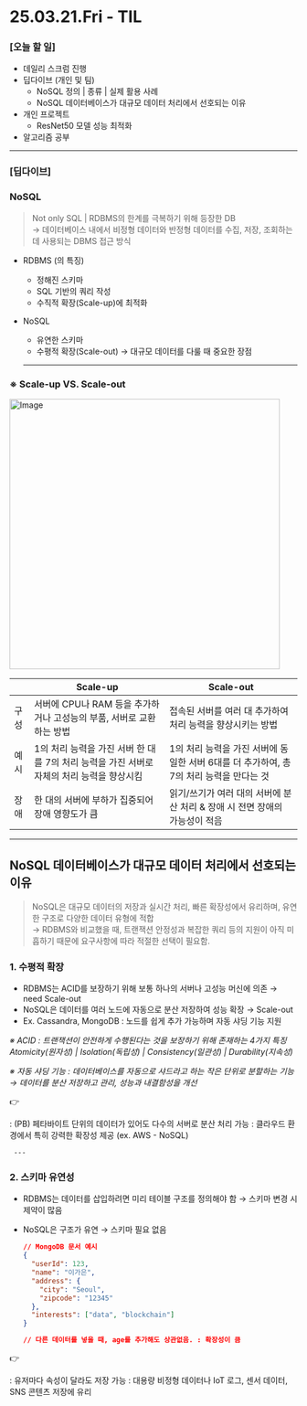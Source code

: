 # 25.03.21.Fri - TIL

### [오늘 할 일]

- 데일리 스크럼 진행
- 딥다이브 (개인 및 팀)
     - NoSQL 정의 | 종류 | 실제 활용 사례
     - NoSQL 데이터베이스가 대규모 데이터 처리에서 선호되는 이유
- 개인 프로젝트
     - ResNet50 모델 성능 최적화
- 알고리즘 공부

---

### [딥다이브]

### NoSQL

> Not only SQL | RDBMS의 한계를 극복하기 위해 등장한 DB  
→ 데이터베이스 내에서 비정형 데이터와 반정형 데이터를 수집, 저장, 조회하는 데 사용되는 DBMS 접근 방식
> 
- RDBMS (의 특징)
    - 정해진 스키마
    - SQL 기반의 쿼리 작성
    - 수직적 확장(Scale-up)에 최적화
- NoSQL
    - 유연한 스키마
    - 수평적 확장(Scale-out) → 대규모 데이터를 다룰 때 중요한 장점

     ---

### ※ Scale-up VS. Scale-out

<img width="473" alt="Image" src="https://github.com/user-attachments/assets/c58e4f1e-dd94-4937-8170-958f10a6b6c8" />

|  | Scale-up | Scale-out |
| --- | --- | --- |
| 구성 | 서버에 CPU나 RAM 등을 추가하거나 고성능의 부품, 서버로 교환하는 방법  | 접속된 서버를 여러 대 추가하여 처리 능력을 향상시키는 방법   |
| 예시 | 1의 처리 능력을 가진 서버 한 대를 7의 처리 능력을 가진 서버로 자체의 처리 능력을 향상시킴  | 1의 처리 능력을 가진 서버에 동일한 서버 6대를 더 추가하여, 총 7의 처리 능력을 만다는 것  |
| 장애 | 한 대의 서버에 부하가 집중되어 장애 영향도가 큼  | 읽기/쓰기가 여러 대의 서버에 분산 처리 & 장애 시 전면 장애의 가능성이 적음  |

---

## NoSQL 데이터베이스가 대규모 데이터 처리에서 선호되는 이유

> NoSQL은 대규모 데이터의 저장과 실시간 처리, 빠른 확장성에서 유리하며, 유연한 구조로 다양한 데이터 유형에 적합  
→ RDBMS와 비교했을 때, 트랜잭션 안정성과 복잡한 쿼리 등의 지원이 아직 미흡하기 때문에 요구사항에 따라 적절한 선택이 필요함.
> 

### 1. 수평적 확장

- RDBMS는 ACID를 보장하기 위해 보통 하나의 서버나 고성능 머신에 의존 → need Scale-out
- NoSQL은 데이터를 여러 노드에 자동으로 분산 저장하여 성능 확장 → Scale-out
- Ex. Cassandra, MongoDB : 노드를 쉽게 추가 가능하며 자동 샤딩 기능 지원

*※ ACID
   : 트랜잭션이 안전하게 수행된다는 것을 보장하기 위해 존재하는 4가지 특징
  Atomicity(원자성) | Isolation(독립성) | Consistency(일관성) | Durability(지속성)*

*※ 자동 샤딩 기능
    : 데이터베이스를 자동으로 샤드라고 하는 작은 단위로 분할하는 기능 
    → 데이터를 분산 저장하고 관리, 성능과 내결함성을 개선* 

<aside>
👉

: (PB) 페타바이트 단위의 데이터가 있어도 다수의 서버로 분산 처리 가능
: 클라우드 환경에서 특히 강력한 확장성 제공 (ex. AWS - NoSQL)

</aside>

     ---

### 2. 스키마 유연성

- RDBMS는 데이터를 삽입하려면 미리 테이블 구조를 정의해야 함 
→ 스키마 변경 시 제약이 많음
- NoSQL은 구조가 유연 → 스키마 필요 없음
    
    ```json
    // MongoDB 문서 예시
    {
      "userId": 123,
      "name": "이가은",
      "address": {
        "city": "Seoul",
        "zipcode": "12345"
      },
      "interests": ["data", "blockchain"]
    }
    
    // 다른 데이터를 넣을 때, age를 추가해도 상관없음. : 확장성이 큼
    ```
    

<aside>
👉

: 유저마다 속성이 달라도 저장 가능
: 대용량 비정형 데이터나 IoT 로그, 센서 데이터, SNS 콘텐츠 저장에 유리

</aside>





